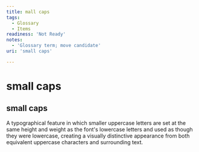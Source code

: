 ```yaml
---
title: mall caps
tags:
  - Glossary
  - Items
readiness: 'Not Ready'
notes:
  - 'Glossary term; move candidate'
uri: 'small caps'

---
```

# small caps

## small caps

A typographical feature in which smaller uppercase letters are set at the same height and weight as the font's lowercase letters and used as though they were lowercase, creating a visually distinctive appearance from both equivalent uppercase characters and surrounding text.

